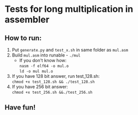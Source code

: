 # Tests for long multiplication in assembler

## How to run:

1. Put `generate.py` and `test_x.sh` in same folder as `mul.asm`
2. Build `mul.asm` into runable - `./mul`
      * If you don't know how:  
      `nasm -f elf64 -o mul.o`  
      `ld -o mul mul.o`
3. If you have 128 bit answer, run test_128.sh:  
`chmod +x test_128.sh && ./test_128.sh`  
4. If you have 256 bit answer:  
`chmod +x test_256.sh &&./test_256.sh`

## Have fun!
